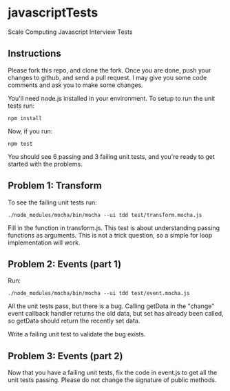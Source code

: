 # javascriptTests
Scale Computing Javascript Interview Tests

## Instructions
Please fork this repo, and clone the fork.  Once you are done, push your changes
to github, and send a pull request.  I may give you some code comments and ask
you to make some changes.


You'll need node.js installed in your environment.  To setup to run the unit
tests run:

```
npm install
```
Now, if you run:
```
npm test
```
You should see 6 passing and 3 failing unit tests, and you're ready to get
started with the problems.

## Problem 1: Transform

To see the failing unit tests run:

```
./node_modules/mocha/bin/mocha --ui tdd test/transform.mocha.js
```

Fill in the function in transform.js. This test is about understanding passing
functions as arguments.  This is not a trick question, so a simple for loop
implementation will work.

## Problem 2: Events (part 1)

Run:

```
./node_modules/mocha/bin/mocha --ui tdd test/event.mocha.js
```

All the unit tests pass, but there is a bug.  Calling getData in the "change"
event callback handler returns the old data, but set has already been called, so
getData should return the recently set data.

Write a failing unit test to validate the bug exists.


## Problem 3: Events (part 2)

Now that you have a failing unit tests, fix the code in event.js to get all the
unit tests passing.  Please do not change the signature of public methods.


